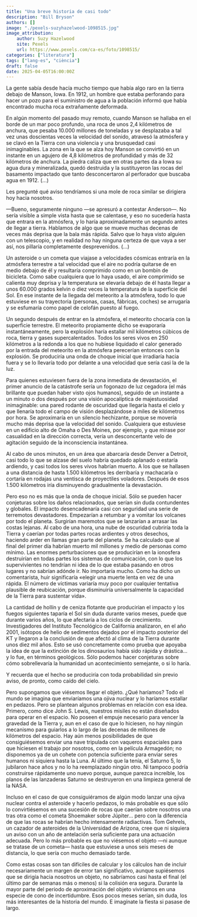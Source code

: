 ```yaml
---
title: "Una breve historia de casi todo"
description: "Bill Bryson"
authors: []
image: "./pexels-suzyhazelwood-1098515.jpg"
image_attribution:
    author: Suzy Hazelwood
    site: Pexels
    url: https://www.pexels.com/ca-es/foto/1098515/
categories: ["literatura"]
tags: ["lang-es", "ciència"]
draft: false
date: 2025-04-05T16:00:00Z
---
```


La gente sabía desde hacía mucho tiempo que había algo raro en la tierra debajo de Manson, Iowa. En 1912, un hombre que estaba perforando para hacer un pozo para el suministro de agua a la población informó que había encontrado mucha roca extrañamente deformada.

En algún momento del pasado muy remoto, cuando Manson se hallaba en el borde de un mar poco profundo, una roca de unos 2,4 kilómetros de anchura, que pesaba 10.000 millones de toneladas y se desplazaba a tal vez unas doscientas veces la velocidad del sonido, atravesó la atmósfera y se clavó en la Tierra con una violencia y una brusquedad casi inimaginables. La zona en la que se alza hoy Manson se convirtió en un instante en un agujero de 4,8 kilómetros de profundidad y más de 32 kilómetros de anchura. La piedra caliza que en otras partes da a Iowa su agua dura y mineralizada, quedó destruida y la sustituyeron las rocas del basamento impactado que tanto desconcertaron al perforador que buscaba agua en 1912. (...)

Les pregunté qué aviso tendríamos si una mole de roca similar se dirigiera hoy hacia nosotros.

—Bueno, seguramente ninguno —se apresuró a contestar Anderson—. No sería visible a simple vista hasta que se calentase, y eso no sucedería hasta que entrara en la atmósfera, y lo haría aproximadamente un segundo antes de llegar a tierra. Hablamos de algo que se mueve muchas decenas de veces más deprisa que la bala más rápida. Salvo que lo haya visto alguien con un telescopio, y en realidad no hay ninguna certeza de que vaya a ser así, nos pillaría completamente desprevenidos. (...)

Un asteroide o un cometa que viajase a velocidades cósmicas entraría en la atmósfera terrestre a tal velocidad que el aire no podría quitarse de en medio debajo de él y resultaría comprimido como en un bombín de bicicleta. Como sabe cualquiera que lo haya usado, el aire comprimido se calienta muy deprisa y la temperatura se elevaría debajo de él hasta llegar a unos 60.000 grados kelvin o diez veces la temperatura de la superficie del Sol. En ese instante de la llegada del meteorito a la atmósfera, todo lo que estuviese en su trayectoria (personas, casas, fábricas, coches) se arrugaría y se esfumaría como papel de celofán puesto al fuego.

Un segundo después de entrar en la atmósfera, el meteorito chocaría con la superficie terrestre. El meteorito propiamente dicho se evaporaría instantáneamente, pero la explosión haría estallar mil kilómetros cúbicos de roca, tierra y gases supercalentados. Todos los seres vivos en 250 kilómetros a la redonda a los que no hubiese liquidado el calor generado por la entrada del meteorito en la atmósfera perecerían entonces con la explosión. Se produciría una onda de choque inicial que irradiaría hacia fuera y se lo llevaría todo por delante a una velocidad que sería casi la de la luz.

Para quienes estuviesen fuera de la zona inmediata de devastación, el primer anuncio de la catástrofe sería un fogonazo de luz cegadora (el más brillante que puedan haber visto ojos humanos), seguido de un instante a un minuto o dos después por una visión apocalíptica de majestuosidad inimaginable: una pared rodante de oscuridad que llegaría hasta el cielo y que llenaría todo el campo de visión desplazándose a miles de kilómetros por hora. Se aproximaría en un silencio hechizante, porque se movería mucho más deprisa que la velocidad del sonido. Cualquiera que estuviese en un edificio alto de Omaha o Des Moines, por ejemplo, y que mirase por casualidad en la dirección correcta, vería un desconcertante velo de agitación seguido de la inconsciencia instantánea.

Al cabo de unos minutos, en un área que abarcaría desde Denver a Detroit, casi todo lo que se alzase del suelo habría quedado aplanado o estaría ardiendo, y casi todos los seres vivos habrían muerto. A los que se hallasen a una distancia de hasta 1.500 kilómetros les derribaría y machacaría o cortaría en rodajas una ventisca de proyectiles voladores. Después de esos 1.500 kilómetros iría disminuyendo gradualmente la devastación.

Pero eso no es más que la onda de choque inicial. Sólo se pueden hacer conjeturas sobre los daños relacionados, que serían sin duda contundentes y globales. El impacto desencadenaría casi con seguridad una serie de terremotos devastadores. Empezarían a retumbar y a vomitar los volcanes por todo el planeta. Surgirían maremotos que se lanzarían a arrasar las costas lejanas. Al cabo de una hora, una nube de oscuridad cubriría toda la Tierra y caerían por todas partes rocas ardientes y otros desechos, haciendo arder en llamas gran parte del planeta. Se ha calculado que al final del primer día habrían muerto mil millones y medio de personas como mínimo. Las enormes perturbaciones que se producirían en la ionosfera destruirían en todas partes los sistemas de comunicación, con lo que los supervivientes no tendrían ni idea de lo que estaba pasando en otros lugares y no sabrían adónde ir. No importaría mucho. Como ha dicho un comentarista, huir significaría «elegir una muerte lenta en vez de una rápida. El número de víctimas variaría muy poco por cualquier tentativa plausible de reubicación, porque disminuiría universalmente la capacidad de la Tierra para sustentar vida».

La cantidad de hollín y de ceniza flotante que producirían el impacto y los fuegos siguientes taparía el Sol sin duda durante varios meses, puede que durante varios años, lo que afectaría a los ciclos de crecimiento. Investigadores del Instituto Tecnológico de California analizaron, en el año 2001, isótopos de helio de sedimentos dejados por el impacto posterior del KT y llegaron a la conclusión de que afectó al clima de la Tierra durante unos diez mil años. Esto se usó concretamente como prueba que apoyaba la idea de que la extinción de los dinosaurios había sido rápida y drástica... y lo fue, en términos geológicos. Sólo podemos hacer conjeturas sobre cómo sobrellevaría la humanidad un acontecimiento semejante, o si lo haría.

Y recuerda que el hecho se produciría con toda probabilidad sin previo aviso, de pronto, como caído del cielo.

Pero supongamos que viésemos llegar el objeto. ¿Qué haríamos? Todo el mundo se imagina que enviaríamos una ojiva nuclear y lo haríamos estallar en pedazos. Pero se plantean algunos problemas en relación con esa idea. Primero, como dice John S. Lewis, nuestros misiles no están diseñados para operar en el espacio. No poseen el empuje necesario para vencer la gravedad de la Tierra y, aun en el caso de que lo hiciesen, no hay ningún mecanismo para guiarlos a lo largo de las decenas de millones de kilómetros del espacio. Hay aún menos posibilidades de que consiguiésemos enviar una nave tripulada con vaqueros espaciales para que hiciesen el trabajo por nosotros, como en la película Armagedón; no disponemos ya de un cohete con potencia suficiente para enviar seres humanos ni siquiera hasta la Luna. Al último que la tenía, el Saturno 5, lo jubilaron hace años y no lo ha reemplazado ningún otro. Ni tampoco podría construirse rápidamente uno nuevo porque, aunque parezca increíble, los planos de las lanzaderas Saturno se destruyeron en una limpieza general de la NASA.

Incluso en el caso de que consiguiéramos de algún modo lanzar una ojiva nuclear contra el asteroide y hacerlo pedazos, lo más probable es que sólo lo convirtiésemos en una sucesión de rocas que caerían sobre nosotros una tras otra como el cometa Shoemaker sobre Júpiter... pero con la diferencia de que las rocas se habrían hecho intensamente radiactivas. Tom Gehrels, un cazador de asteroides de la Universidad de Arizona, cree que ni siquiera un aviso con un año de antelación sería suficiente para una actuación adecuada. Pero lo más probable es que no viésemos el objeto —ni aunque se tratase de un cometa— hasta que estuviese a unos seis meses de distancia, lo que sería con mucho demasiado tarde.

Como estas cosas son tan difíciles de calcular y los cálculos han de incluir necesariamente un margen de error tan significativo, aunque supiésemos que se dirigía hacia nosotros un objeto, no sabríamos casi hasta el final (el último par de semanas más o menos) si la colisión era segura. Durante la mayor parte del periodo de aproximación del objeto viviríamos en una especie de cono de incertidumbre. Esos pocos meses serían, sin duda, los más interesantes de la historia del mundo. E imagínate la fiesta si pasase de largo.
